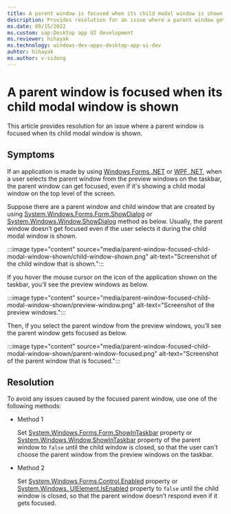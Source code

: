 ```yaml
---
title: A parent window is focused when its child modal window is shown
description: Provides resolution for an issue where a parent window gets focused even its child modal window is shown.
ms.date: 09/15/2022
ms.custom: sap:Desktop app UI development
ms.reviewer: hihayak
ms.technology: windows-dev-apps-desktop-app-ui-dev
auhtor: hihayak
ms.author: v-sidong
---
```

# A parent window is focused when its child modal window is shown

This article provides resolution for an issue where a parent window is focused when its child modal window is shown.

## Symptoms

If an application is made by using [Windows Forms .NET](/dotnet/desktop/winforms/overview) or [WPF .NET](/dotnet/desktop/wpf/overview), when a user selects the parent window from the preview windows on the taskbar,
the parent window can get focused, even if it's showing a child modal window on the top level of the screen.

Suppose there are a parent window and child window that are created by using [System.Windows.Forms.Form.ShowDialog](/dotnet/api/system.windows.forms.form.showdialog) or [System.Windows.Window.ShowDialog](/dotnet/api/system.windows.window.showdialog) method as below. Usually, the parent window doesn’t get focused even if the user selects it during the child modal window is shown.

:::image type="content" source="media/parent-window-focused-child-modal-window-shown/child-window-shown.png" alt-text="Screenshot of the child window that is shown.":::

If you hover the mouse cursor on the icon of the application shown on the taskbar, you’ll see the preview windows as below.

:::image type="content" source="media/parent-window-focused-child-modal-window-shown/preview-window.png" alt-text="Screenshot of the preview windows.":::

Then, if you select the parent window from the preview windows, you’ll see the parent window gets focused as below.

:::image type="content" source="media/parent-window-focused-child-modal-window-shown/parent-window-focused.png" alt-text="Screenshot of the parent window that is focused.":::

## Resolution

To avoid any issues caused by the focused parent window, use one of the following methods:

- Method 1

    Set [System.Windows.Forms.Form.ShowInTaskbar](/dotnet/api/system.windows.forms.form.showintaskbar) property or [System.Windows.Window.ShowInTaskbar](/dotnet/api/system.windows.window.showintaskbar) property of the parent window to `false` until the child window is closed, so that the user can't choose the parent window from the preview windows on the taskbar.

- Method 2

    Set [System.Windows.Forms.Control.Enabled](/dotnet/api/system.windows.forms.control.enabled) property or [System.Windows. UIElement.IsEnabled](/dotnet/api/system.windows.uielement.isenabled) property to `false` until the child window is closed, so that the parent window doesn’t respond even if it gets focused.
